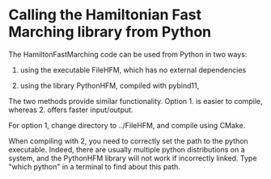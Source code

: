 # Calling the Hamiltonian Fast Marching library from Python

The HamiltonFastMarching code can be used from Python in two ways:

1. using the executable FileHFM, which has no external dependencies

2. using the library PythonHFM, compiled with pybind11, 

The two methods provide similar functionality.
Option 1. is easier to compile, whereas 2. offers faster input/output.

For option 1, change directory to ../FileHFM, and compile using CMake.

When compiling with 2, you need to correctly set the path to the python executable.
Indeed, there are usually multiple python distributions on a system, and the PythonHFM library will not work if incorrectly linked. Type "which python" in a terminal to find about this path.
